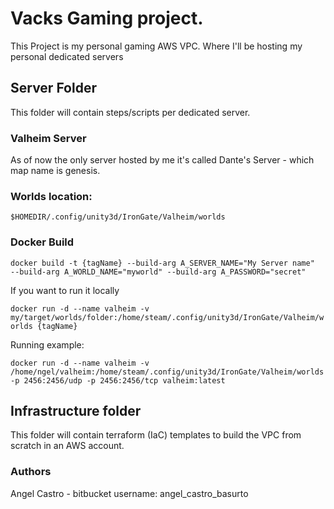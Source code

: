 # Vacks Gaming project.

This Project is my personal gaming AWS VPC. Where I'll be hosting my personal dedicated servers


## Server Folder

This folder will contain steps/scripts per dedicated server.

### Valheim Server

As of now the only server hosted by me it's called Dante's Server - which map name is genesis.

### Worlds location: 

``` $HOMEDIR/.config/unity3d/IronGate/Valheim/worlds ```

### Docker Build 

``` docker build -t {tagName} --build-arg A_SERVER_NAME="My Server name"  --build-arg A_WORLD_NAME="myworld" --build-arg A_PASSWORD="secret" ```

If you want to run it locally 

``` docker run -d --name valheim -v my/target/worlds/folder:/home/steam/.config/unity3d/IronGate/Valheim/worlds {tagName} ```

Running example: 

``` docker run -d --name valheim -v /home/ngel/valheim:/home/steam/.config/unity3d/IronGate/Valheim/worlds -p 2456:2456/udp -p 2456:2456/tcp valheim:latest ```

## Infrastructure folder 

This folder will contain terraform (IaC) templates to build the VPC from scratch in an AWS account.


### Authors
Angel Castro - bitbucket username:  angel_castro_basurto
